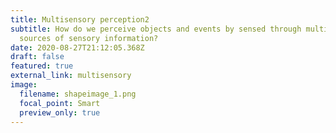 ```yaml
---
title: Multisensory perception2
subtitle: How do we perceive objects and events by sensed through multiple
  sources of sensory information?
date: 2020-08-27T21:12:05.368Z
draft: false
featured: true
external_link: multisensory
image:
  filename: shapeimage_1.png
  focal_point: Smart
  preview_only: true
---
```

